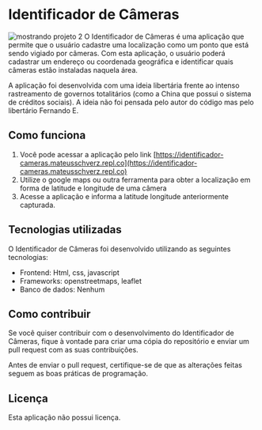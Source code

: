 # **Identificador de Câmeras** 
![mostrando projeto 2 ](https://user-images.githubusercontent.com/30128774/233203299-1a52ee61-4c70-44b9-b58c-b87b3a5764c0.gif)
O Identificador de Câmeras é uma aplicação que permite que o usuário cadastre uma localização como um ponto que está sendo vigiado por câmeras. Com esta aplicação, o usuário poderá cadastrar um endereço ou coordenada geográfica e identificar quais câmeras estão instaladas naquela área.

A aplicação foi desenvolvida com  uma ideia libertária frente ao intenso rastreamento de governos totalitários (como a China que possui o sistema de créditos sociais). A ideia não foi pensada pelo autor do código mas pelo libertário Fernando E.

## **Como funciona**

1. Você pode acessar a aplicação pelo link [https://identificador-cameras.mateusschverz.repl.co](https://identificador-cameras.mateusschverz.repl.co)
2. Utilize o google maps ou outra ferramenta para obter a localização em forma de latitude e longitude de uma câmera
3. Acesse a aplicação e informa a latitude longitude anteriormente capturada.

## **Tecnologias utilizadas**

O Identificador de Câmeras foi desenvolvido utilizando as seguintes tecnologias:

- Frontend: Html, css, javascript
- Frameworks: openstreetmaps, leaflet
- Banco de dados: Nenhum

## **Como contribuir**

Se você quiser contribuir com o desenvolvimento do Identificador de Câmeras, fique à vontade para criar uma cópia do repositório e enviar um pull request com as suas contribuições.

Antes de enviar o pull request, certifique-se de que as alterações feitas seguem as boas práticas de programação.

## **Licença**

Esta aplicação não possui licença.
